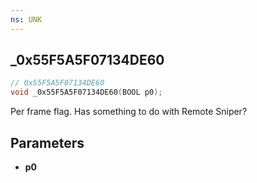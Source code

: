 ```yaml
---
ns: UNK
---
```

## _0x55F5A5F07134DE60

```c
// 0x55F5A5F07134DE60
void _0x55F5A5F07134DE60(BOOL p0);
```

Per frame flag. Has something to do with Remote Sniper?

## Parameters
* **p0**


